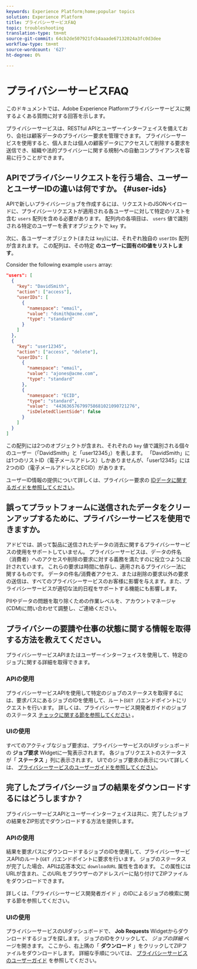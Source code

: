 ```yaml
---
keywords: Experience Platform;home;popular topics
solution: Experience Platform
title: プライバシーサービスFAQ
topic: troubleshooting
translation-type: tm+mt
source-git-commit: 64cb2de507921fcb4aaade67132024a3fc0d3dee
workflow-type: tm+mt
source-wordcount: '627'
ht-degree: 0%

---
```



# プライバシーサービスFAQ

このドキュメントでは、Adobe Experience Platformプライバシーサービスに関するよくある質問に対する回答を示します。

プライバシーサービスは、RESTful APIとユーザーインターフェイスを備えており、会社は顧客データのプライバシー要求を管理できます。 プライバシーサービスを使用すると、個人または個人の顧客データにアクセスして削除する要求を送信でき、組織や法的プライバシーに関する規制への自動コンプライアンスを容易に行うことができます。

## APIでプライバシーリクエストを行う場合、ユーザーとユーザーIDの違いは何ですか。 {#user-ids}

APIで新しいプライバシージョブを作成するには、リクエストのJSONペイロードに、プライバシーリクエストが適用される各ユーザーに対して特定のリストを含む `users` 配列を含める必要があります。 配列内の各項目は、 `users` 値で識別される特定のユーザーを表すオブジェクトで `key` す。

次に、各ユーザーオブジェクト(または `key`)には、それぞれ独自の `userIDs` 配列が含まれます。 この配列は、その特定 **のユーザーに固有のID値をリストします**。

Consider the following example `users` array:

```json
"users": [
  {
    "key": "DavidSmith",
    "action": ["access"],
    "userIDs": [
      {
        "namespace": "email",
        "value": "dsmith@acme.com",
        "type": "standard"
      }
    ]
  },
  {
    "key": "user12345",
    "action": ["access", "delete"],
    "userIDs": [
      {
        "namespace": "email",
        "value": "ajones@acme.com",
        "type": "standard"
      },
      {
        "namespace": "ECID",
        "type": "standard",
        "value":  "443636576799758681021090721276",
        "isDeletedClientSide": false
      }
    ]
  }
]
```

この配列には2つのオブジェクトが含まれ、それぞれの `key` 値で識別される個々のユーザー（「DavidSmith」と「user12345」）を表します。 「DavidSmith」には1つのリストID（電子メールアドレス）しかありませんが、「user12345」には2つのID（電子メールアドレスとECID）があります。

ユーザーID情報の提供について詳しくは、プライバシー要求の [IDデータに関するガイドを参照してください](identity-data.md)。


## 誤ってプラットフォームに送信されたデータをクリーンアップするために、プライバシーサービスを使用できますか。

アドビでは、誤って製品に送信されたデータの消去に関するプライバシーサービスの使用をサポートしていません。 プライバシーサービスは、データの件名（消費者）へのアクセスや削除の要求に対する義務を満たすのに役立つように設計されています。 これらの要求は時間に依存し、適用されるプライバシー法に関するものです。 データの件名/消費者アクセス、または削除の要求以外の要求の送信は、すべてのプライバシーサービスのお客様に影響を与えます。また、プライバシーサービスが適切な法的日程をサポートする機能にも影響します。

PIIやデータの問題を取り除くための作業レベルを、アカウントマネージャ(CDM)に問い合わせて調整し、ご連絡ください。

## プライバシーの要請や仕事の状態に関する情報を取得する方法を教えてください。

プライバシーサービスAPIまたはユーザーインターフェイスを使用して、特定のジョブに関する詳細を取得できます。

### APIの使用

プライバシーサービスAPIを使用して特定のジョブのステータスを取得するには、要求パスにあるジョブのIDを使用して、ルート(`GET /`)エンドポイントにリクエストを行います。 詳しくは、プライバシーサービス開発者ガイドのジョブのステータス [チェックに関する節を参照してください](api/privacy-jobs.md#check-the-status-of-a-job) 。

### UIの使用

すべてのアクティブなジョブ要求は、プライバシーサービスのUIダッシュボードの **ジョブ要求** Widgetに一覧表示されます。 各ジョブリクエストのステータスが「 **ステータス** 」列に表示されます。 UIでのジョブ要求の表示について詳しくは、 [プライバシーサービスのユーザーガイドを参照してください](ui/user-guide.md)。

## 完了したプライバシージョブの結果をダウンロードするにはどうしますか？

プライバシーサービスAPIとユーザーインターフェイスは共に、完了したジョブの結果をZIP形式でダウンロードする方法を提供します。

### APIの使用

結果を要求パスにダウンロードするジョブのIDを使用して、プライバシーサービスAPIのルート(`GET /`)エンドポイントに要求を行います。 ジョブのステータスが完了した場合、APIは応答本文に `downloadURL` 属性を含めます。 この属性にはURLが含まれ、このURLをブラウザーのアドレスバーに貼り付けてZIPファイルをダウンロードできます。

詳しくは、「プライバシーサービス開発者ガイド [](api/privacy-jobs.md#check-the-status-of-a-job) 」のIDによるジョブの検索に関する節を参照してください。

### UIの使用

プライバシーサービスのUIダッシュボードで、 **Job Requests** Widgetからダウンロードするジョブを探します。 ジョブのIDをクリックして、 _ジョブの詳細_ ページを開きます。 ここから、右上隅の「 **ダウンロード** 」をクリックしてZIPファイルをダウンロードします。 詳細な手順については、 [プライバシーサービスのユーザーガイド](ui/user-guide.md) を参照してください。